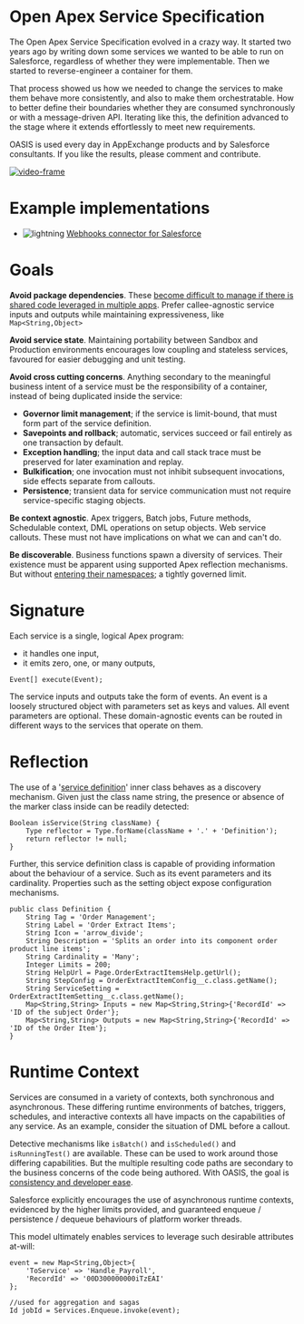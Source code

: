 # Open Apex Service Specification

The Open Apex Service Specification evolved in a crazy way. It started two years ago by writing down some services we wanted to be able to run on Salesforce, regardless of whether they were implementable. Then we started to reverse-engineer a container for them.

That process showed us how we needed to change the services to make them behave more consistently, and also to make them orchestratable. How to better define their boundaries whether they are consumed synchronously or with a message-driven API. Iterating like this, the definition advanced to the stage where it extends effortlessly to meet new requirements.

OASIS is used every day in AppExchange products and by Salesforce consultants. If you like the results, please comment and contribute.

[![video-frame](https://cloud.githubusercontent.com/assets/6777144/24748894/dd4b2b70-1ac9-11e7-8ff1-7c3b0646458b.png)](https://vimeo.com/161619198?autoplay=1)

# Example implementations

- ![lightning](https://cloud.githubusercontent.com/assets/1878631/10218248/37fdadc8-682d-11e5-9134-86a8cdf5f9f4.png) [Webhooks connector for Salesforce](https://github.com/bigassforce/webhooks)

# Goals

**Avoid package dependencies**. These [become difficult to manage if there is shared code leveraged in multiple apps](https://success.salesforce.com/ideaview?id=08730000000BqDaAAK). Prefer callee-agnostic service inputs and outputs while maintaining expressiveness, like `Map<String,Object>`

**Avoid service state**. Maintaining portability between Sandbox and Production environments encourages low coupling and stateless services, favoured for easier debugging and unit testing.

**Avoid cross cutting concerns**. Anything secondary to the meaningful business intent of a service must be the responsibility of a container, instead of being duplicated inside the service:
- **Governor limit management**; if the service is limit-bound, that must form part of the service definition.
- **Savepoints and rollback**; automatic, services succeed or fail entirely as one transaction by default.
- **Exception handling**; the input data and call stack trace must be preserved for later examination and replay.
- **Bulkification**; one invocation must not inhibit subsequent invocations, side effects separate from callouts.
- **Persistence**; transient data for service communication must not require service-specific staging objects.

**Be context agnostic**. Apex triggers, Batch jobs, Future methods, Schedulable context, DML operations on setup objects. Web service callouts. These must not have implications on what we can and can't do.

**Be discoverable**. Business functions spawn a diversity of services. Their existence must be apparent using supported Apex reflection mechanisms. But without [entering their namespaces](https://developer.salesforce.com/docs/atlas.en-us.salesforce_app_limits_cheatsheet.meta/salesforce_app_limits_cheatsheet/salesforce_app_limits_platform_apexgov.htm#d28247e121); a tightly governed limit.

# Signature

Each service is a single, logical Apex program:
- it handles one input,
- it emits zero, one, or many outputs,

```
Event[] execute(Event);
```

The service inputs and outputs take the form of events. An event is a loosely structured object with parameters set as keys and values. All event parameters are optional. These domain-agnostic events can be routed in different ways to the services that operate on them.

# Reflection

The use of a '[service definition](https://github.com/bigassforce/oasis/blob/master/src/Definition.cls)' inner class behaves as a discovery mechanism. Given just the class name string, the presence or absence of the marker class inside can be readily detected:

```
Boolean isService(String className) {
    Type reflector = Type.forName(className + '.' + 'Definition');
    return reflector != null;
}
```

Further, this service definition class is capable of providing information about the behaviour of a service. Such as its event parameters and its cardinality. Properties such as the setting object expose configuration mechanisms.

```
public class Definition {
    String Tag = 'Order Management';
    String Label = 'Order Extract Items';
    String Icon = 'arrow_divide';
    String Description = 'Splits an order into its component order product line items';
    String Cardinality = 'Many';
    Integer Limits = 200;
    String HelpUrl = Page.OrderExtractItemsHelp.getUrl();
    String StepConfig = OrderExtractItemConfig__c.class.getName();
    String ServiceSetting = OrderExtractItemSetting__c.class.getName();
    Map<String,String> Inputs = new Map<String,String>{'RecordId' => 'ID of the subject Order'};
    Map<String,String> Outputs = new Map<String,String>{'RecordId' => 'ID of the Order Item'};
}
```

# Runtime Context

Services are consumed in a variety of contexts, both synchronous and asynchronous. These differing runtime environments of batches, triggers, schedules, and interactive contexts all have impacts on the capabilities of any service. As an example, consider the situation of DML before a callout.

Detective mechanisms like `isBatch()` and `isScheduled()` and `isRunningTest()` are available. These can be used to work around those differing capabilities. But the multiple resulting code paths are secondary to the business concerns of the code being authored. With OASIS, the goal is [consistency and developer ease](https://en.wikipedia.org/wiki/Principle_of_least_astonishment).

Salesforce explicitly encourages the use of asynchronous runtime contexts, evidenced by the higher limits provided, and guaranteed enqueue / persistence / dequeue behaviours of platform worker threads.

This model ultimately enables services to leverage such desirable attributes at-will:

```
event = new Map<String,Object>{
    'ToService' => 'Handle_Payroll',
    'RecordId' => '00D300000000iTzEAI'
};

//used for aggregation and sagas
Id jobId = Services.Enqueue.invoke(event);
```
